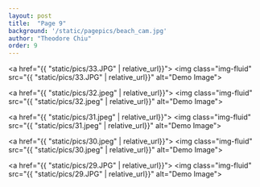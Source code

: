 ```yaml
---
layout: post
title:  "Page 9"
background: '/static/pagepics/beach_cam.jpg'
author: "Theodore Chiu"
order: 9
---
```


<a href="{{ "static/pics/33.JPG" | relative_url}}">
	<img class="img-fluid" src="{{ "static/pics/33.JPG" | relative_url}}" alt="Demo Image">
</a>

<a href="{{ "static/pics/32.jpeg" | relative_url}}">
	<img class="img-fluid" src="{{ "static/pics/32.jpeg" | relative_url}}" alt="Demo Image">
</a>

<a href="{{ "static/pics/31.jpeg" | relative_url}}">
	<img class="img-fluid" src="{{ "static/pics/31.jpeg" | relative_url}}" alt="Demo Image">
</a>

<a href="{{ "static/pics/30.jpeg" | relative_url}}">
	<img class="img-fluid" src="{{ "static/pics/30.jpeg" | relative_url}}" alt="Demo Image">
</a>

<a href="{{ "static/pics/29.JPG" | relative_url}}">
	<img class="img-fluid" src="{{ "static/pics/29.JPG" | relative_url}}" alt="Demo Image">
</a>

